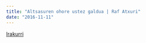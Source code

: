 ```yaml
---
title: "Altsasuren ohore ustez galdua | Raf Atxuri"
date: "2016-11-11"
---
```

[Irakurri](https://guaixe.eus/komunitatea/rafa/1478607734560-altsasuren-ohore-ustez-galdua)

